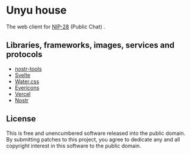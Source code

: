 # Unyu house

The web client for [NIP-28](https://github.com/nostr-protocol/nips/blob/master/28.md) (Public Chat) .

## Libraries, frameworks, images, services and protocols

- [nostr-tools](https://github.com/nbd-wtf/nostr-tools)
- [Svelte](https://svelte.dev/)
- [Water.css](https://watercss.kognise.dev/)
- [Evericons](http://www.evericons.com/)
- [Vercel](https://vercel.com/)
- [Nostr](https://github.com/nostr-protocol/nips)

## License

This is free and unencumbered software released into the public domain.  
By submitting patches to this project, you agree to dedicate any and all copyright interest in this software to the public domain.
